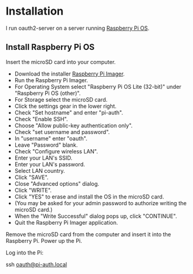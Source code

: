 # Installation

I run oauth2-server on a server running [Raspberry Pi OS](https://www.raspberrypi.com/software).

## Install Raspberry Pi OS

Insert the microSD card into your computer.

- Download the installer [Raspberry Pi Imager](https://www.raspberrypi.com/software/).
- Run the Raspberry Pi Imager.
- For Operating System select "Raspberry Pi OS Lite (32-bit)" under "Raspberry Pi OS (other)".
- For Storage select the microSD card.
- Click the settings gear in the lower right.
- Check "Set hostname" and enter "pi-auth".
- Check "Enable SSH".
- Choose "Allow public-key authentication only".
- Check "set username and password".
- In "username" enter "oauth".
- Leave "Password" blank.
- Check "Configure wireless LAN".
- Enter your LAN's SSID.
- Enter your LAN's password.
- Select LAN country.
- Click "SAVE".
- Close "Advanced options" dialog.
- Click "WRITE".
- Click "YES" to erase and install the OS in the microSD card.
- (You may be asked for your admin password to authorize writing the microSD card.)
- When the "Write Successful" dialog pops up, click "CONTINUE".
- Quit the Raspberry Pi Imager application.

Remove the microSD card from the computer and insert it into the Raspberry Pi. Power up the Pi.

Log into the Pi:

ssh oauth@pi-auth.local
